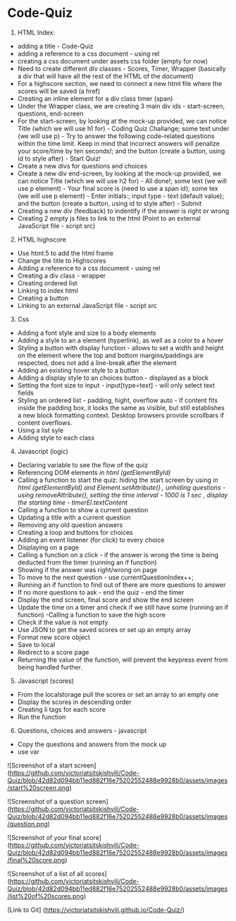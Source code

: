 # Code-Quiz
1. HTML Index:
- adding a title - Code-Quiz
- adding a reference to a css document  - using rel
- creating a css document under assets css folder (empty for now)
- Need to create different div classes - Scores, Timer, Wrapper (basically a div that will have all the rest of the HTML of the document)
- For a highscore section, we need to connect a new html file where the scores will be saved (a href)
- Creating an inline element for a div class timer (span)
- Under the Wrapper class, we are creating 3 main div ids - start-screen, questions, end-screen
- For the start-screen, by looking at the mock-up provided, we can notice Title (which we will use h1 for) - Coding Quiz Challange; some text under (we will use p) - Try to answer the following code-related questions within the time limit. Keep in mind that incorrect answers will penalize your score/time by ten seconds!; and the button (create a button, using id to style after) - Start Quiz! 
- Create a new divs for questions and choices
- Create a new div end-screen, by looking at the mock-up provided, we can notice Title (which we will use h2 for) - All done!; some text (we will use p element) - Your final score is (need to use a span id); some tex (we will use p element) - Enter initials:; input type - text (default value); and the button (create a button, using id to style after) - Submit
-  Creating a new div (feedback) to indentify if the answer is right or wrong 
- Creating 2 empty js files to link to the html (Point to an external JavaScript file - script src)

2. HTML highscore 
 - Use html:5 to add the html frame
 - Change the title to Highscores
 - Adding a reference to a css document  - using rel
 - Creating a div class - wrapper
 - Creating ordered list 
 - Linking to index html 
 - Creating a button 
 - Linking to an external JavaScript file - script src

3. Css
- Adding a font style and size to a body elements
- Adding a style to an a element (hyperlink), as well as a color to a hover
- Styling a button with display function - allows to set a width and height on the element where the top and bottom margins/paddings are respected, does not add a line-break after the element
- Adding an existing hover style to a button
- Adding a display style to an choices button - displayed as a block
- Setting the font size to input - input[type=text] - will only select text fields
- Styling an ordered list - padding, hight, overflow auto - If content fits inside the padding box, it looks the same as visible, but still establishes a new block formatting context. Desktop browsers provide scrollbars if content overflows.
- Using a list syle 
- Adding style to each class

4. Javascript (logic)
- Declaring variable to see the flow of the quiz 
- Referencing DOM elements <var> in html (getElementById)
- Calling a function to start the quiz: hiding the start screen by using <var> in html (getElementById) and Element.setAttribute() , unhiding questions - using removeAttribute(), setting the time interval - 1000 is 1 sec , display the starting time - timerEl.textContent
- Calling a function to show a current question 
- Updating a title with a current question 
- Removing any old question answers
- Creating a loop and buttons for choices 
- Adding an event listener (for click) to every choice
- Displaying on a page
- Calling a function on a click - if the answer is wrong the time is being deducted from the timer (running an if function)
- Showing if the answer was right/wrong on page
- To move to the next question - use currentQuestionIndex++;
- Running an if function to find out of there are more questions to answer
- If no more questions to ask - end the quiz - end the timer
- Display the end screen, final score and show the end screen
- Update the time on a timer and check if we still have some (running an if function)
-Calling a function to save the high score 
- Check if the value is not empty 
- Use JSON to get the saved scores or set up an empty array
- Format new score object
- Save to local 
- Redirect to a score page 
- Returning the value of the function, will prevent the keypress event from being handled further.

5. Javascript (scores)
- From the localstorage pull the scores or set an array to an empty one
- Display the scores in descending order
- Creating li tags for each score 
- Run the function 

6. Questions, choices and answers - javascript
- Copy the questions and answers from the mock up 
- use var 

![Screenshot of a start screen] (https://github.com/victoriatsitskishvili/Code-Quiz/blob/42d82d094bb11ed882f16e75202552488e9928b0/assets/images/start%20screen.png) 
 
 
![Screenshot of a question screen] (https://github.com/victoriatsitskishvili/Code-Quiz/blob/42d82d094bb11ed882f16e75202552488e9928b0/assets/images/question.png)
 
 
![Screenshot of your final score] (https://github.com/victoriatsitskishvili/Code-Quiz/blob/42d82d094bb11ed882f16e75202552488e9928b0/assets/images/final%20score.png)
 
 
![Screenshot of a list of all scores] (https://github.com/victoriatsitskishvili/Code-Quiz/blob/42d82d094bb11ed882f16e75202552488e9928b0/assets/images/list%20of%20scores.png)
 
 

[Link to Git] (https://victoriatsitskishvili.github.io/Code-Quiz/)
